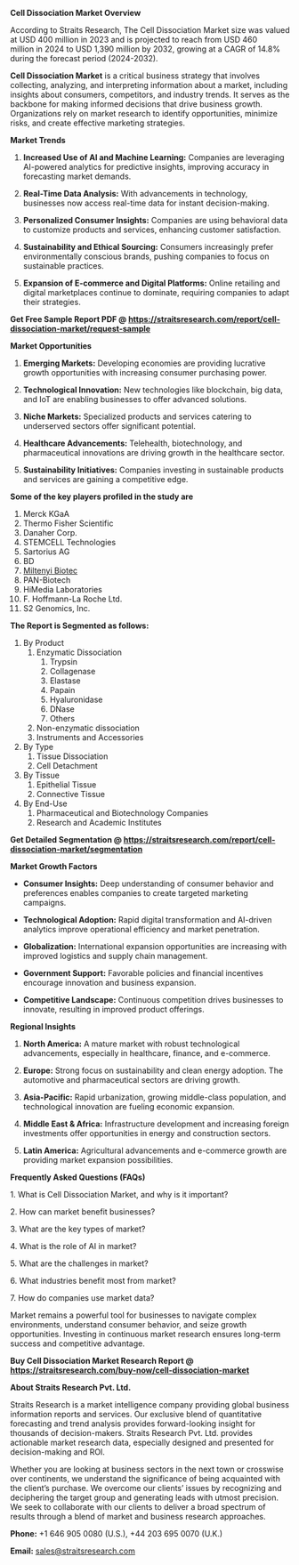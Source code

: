 <p><strong>Cell Dissociation Market Overview</strong></p>
<p>According to Straits Research, The Cell Dissociation Market size was valued at USD 400 million in 2023 and is projected to reach from USD 460 million in 2024 to USD 1,390 million by 2032, growing at a CAGR of 14.8% during the forecast period (2024-2032).</p>
<p><strong>Cell Dissociation Market</strong> is a critical business strategy that involves collecting, analyzing, and interpreting information about a market, including insights about consumers, competitors, and industry trends. It serves as the backbone for making informed decisions that drive business growth. Organizations rely on market research to identify opportunities, minimize risks, and create effective marketing strategies.</p>
<p><strong>Market Trends</strong></p>
<ol>
<li>
<p><strong>Increased Use of AI and Machine Learning:</strong> Companies are leveraging AI-powered analytics for predictive insights, improving accuracy in forecasting market demands.</p>
</li>
<li>
<p><strong>Real-Time Data Analysis:</strong> With advancements in technology, businesses now access real-time data for instant decision-making.</p>
</li>
<li>
<p><strong>Personalized Consumer Insights:</strong> Companies are using behavioral data to customize products and services, enhancing customer satisfaction.</p>
</li>
<li>
<p><strong>Sustainability and Ethical Sourcing:</strong> Consumers increasingly prefer environmentally conscious brands, pushing companies to focus on sustainable practices.</p>
</li>
<li>
<p><strong>Expansion of E-commerce and Digital Platforms:</strong> Online retailing and digital marketplaces continue to dominate, requiring companies to adapt their strategies.</p>
</li>
</ol>
<p><strong>Get Free Sample Report PDF @ <a href=https://straitsresearch.com/report/cell-dissociation-market/request-sample>https://straitsresearch.com/report/cell-dissociation-market/request-sample</a></strong></p>
<p><strong>Market Opportunities</strong></p>
<ol>
<li>
<p><strong>Emerging Markets:</strong> Developing economies are providing lucrative growth opportunities with increasing consumer purchasing power.</p>
</li>
<li>
<p><strong>Technological Innovation:</strong> New technologies like blockchain, big data, and IoT are enabling businesses to offer advanced solutions.</p>
</li>
<li>
<p><strong>Niche Markets:</strong> Specialized products and services catering to underserved sectors offer significant potential.</p>
</li>
<li>
<p><strong>Healthcare Advancements:</strong> Telehealth, biotechnology, and pharmaceutical innovations are driving growth in the healthcare sector.</p>
</li>
<li>
<p><strong>Sustainability Initiatives:</strong> Companies investing in sustainable products and services are gaining a competitive edge.</p>
</li>
</ol>
<div>
<div><strong>Some of the key players profiled in the study are</strong></div>
</div>
<p><ol><li>Merck KGaA</li><li>Thermo Fisher Scientific</li><li>Danaher Corp.</li><li>STEMCELL Technologies</li><li>Sartorius AG</li><li>BD</li><li><a href=""https://www.miltenyibiotec.com/IN-en/"" target=""_blank"">Miltenyi Biotec</a></li><li>PAN-Biotech</li><li>HiMedia Laboratories</li><li>F. Hoffmann-La Roche Ltd.</li><li>S2 Genomics, Inc.</li></ol></p>
<p><strong>The Report is Segmented as follows:</strong></p>
<p><ol>
<li>By Product
<ol>
<li>Enzymatic Dissociation<br>
<ol>
<li>Trypsin</li>
<li>Collagenase</li>
<li>Elastase</li>
<li>Papain</li>
<li>Hyaluronidase</li>
<li>DNase</li>
<li>Others</li>
</ol>
</li>
<li>Non-enzymatic dissociation</li>
<li>Instruments and Accessories</li>
</ol>
</li>
<li>By Type
<ol>
<li>Tissue Dissociation</li>
<li>Cell Detachment</li>
</ol>
</li>
<li>By Tissue
<ol>
<li>Epithelial Tissue</li>
<li>Connective Tissue</li>
</ol>
</li>
<li>By End-Use
<ol>
<li>Pharmaceutical and Biotechnology Companies</li>
<li>Research and Academic Institutes </li>
</ol>
</li>
</ol></p>
<p><strong>Get Detailed Segmentation @ <a href=https://straitsresearch.com/report/cell-dissociation-market/segmentation>https://straitsresearch.com/report/cell-dissociation-market/segmentation</a></strong></p>
<p><strong>Market Growth Factors</strong></p>
<ul>
<li>
<p><strong>Consumer Insights:</strong> Deep understanding of consumer behavior and preferences enables companies to create targeted marketing campaigns.</p>
</li>
<li>
<p><strong>Technological Adoption:</strong> Rapid digital transformation and AI-driven analytics improve operational efficiency and market penetration.</p>
</li>
<li>
<p><strong>Globalization:</strong> International expansion opportunities are increasing with improved logistics and supply chain management.</p>
</li>
<li>
<p><strong>Government Support:</strong> Favorable policies and financial incentives encourage innovation and business expansion.</p>
</li>
<li>
<p><strong>Competitive Landscape:</strong> Continuous competition drives businesses to innovate, resulting in improved product offerings.</p>
</li>
</ul>
<p><strong>Regional Insights</strong></p>
<ol>
<li>
<p><strong>North America:</strong> A mature market with robust technological advancements, especially in healthcare, finance, and e-commerce.</p>
</li>
<li>
<p><strong>Europe:</strong> Strong focus on sustainability and clean energy adoption. The automotive and pharmaceutical sectors are driving growth.</p>
</li>
<li>
<p><strong>Asia-Pacific:</strong> Rapid urbanization, growing middle-class population, and technological innovation are fueling economic expansion.</p>
</li>
<li>
<p><strong>Middle East &amp; Africa:</strong> Infrastructure development and increasing foreign investments offer opportunities in energy and construction sectors.</p>
</li>
<li>
<p><strong>Latin America:</strong> Agricultural advancements and e-commerce growth are providing market expansion possibilities.</p>
</li>
</ol>
<p><strong>Frequently Asked Questions (FAQs)</strong></p>
<p>1. What is Cell Dissociation Market, and why is it important?</p>
<p>2. How can market benefit businesses?</p>
<p>3. What are the key types of market?</p>
<p>4. What is the role of AI in market?</p>
<p>5. What are the challenges in market?</p>
<p>6. What industries benefit most from market?</p>
<p>7. How do companies use market data?</p>
<p>Market remains a powerful tool for businesses to navigate complex environments, understand consumer behavior, and seize growth opportunities. Investing in continuous market research ensures long-term success and competitive advantage.</p>
<p><strong>Buy Cell Dissociation Market Research Report @ <a href=https://straitsresearch.com/buy-now/cell-dissociation-market>https://straitsresearch.com/buy-now/cell-dissociation-market</a></strong></p>
<p><strong>About Straits Research Pvt. Ltd.</strong></p>
<p>Straits Research is a market intelligence company providing global business information reports and services. Our exclusive blend of quantitative forecasting and trend analysis provides forward-looking insight for thousands of decision-makers. Straits Research Pvt. Ltd. provides actionable market research data, especially designed and presented for decision-making and ROI.</p>
<p>Whether you are looking at business sectors in the next town or crosswise over continents, we understand the significance of being acquainted with the client&rsquo;s purchase. We overcome our clients&rsquo; issues by recognizing and deciphering the target group and generating leads with utmost precision. We seek to collaborate with our clients to deliver a broad spectrum of results through a blend of market and business research approaches.</p>
<p><strong>Phone:</strong> +1 646 905 0080 (U.S.), +44 203 695 0070 (U.K.)</p>
<p><strong>Email:</strong> <u><a href=mailto:sales@straitsresearch.com>sales@straitsresearch.com</a></u></p>
